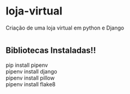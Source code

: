 # loja-virtual
Criação de uma loja virtual em python e Django

#

## Bibliotecas Instaladas!!

pip install pipenv<br>
pipenv install django<br>
pipenv install pillow <br>
pipenv install flake8 <br>
